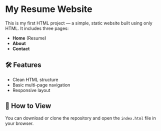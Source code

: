 # My Resume Website

This is my first HTML project — a simple, static website built using only HTML. It includes three pages:

- **Home** (Resume)
- **About**
- **Contact**

## 🛠 Features

- Clean HTML structure
- Basic multi-page navigation
- Responsive layout 

## 🚀 How to View

You can download or clone the repository and open the `index.html` file in your browser.
